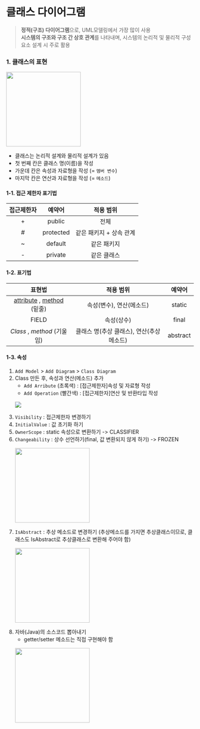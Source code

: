 # 클래스 다이어그램
> **정적(구조) 다이어그램**으로, UML모델링에서 가장 많이 사용<br>
> **시스템의 구조와 구조 간 상호 관계**를 나타내며, 시스템의 논리적 및 물리적 구성요소 설계 시 주로 활용

### 1. 클래스의 표현
<p>
  <img src="https://github.com/jeong-vely0611/UML/assets/148931569/901fee2c-9baf-4fdc-bab1-fb4b99e4a448" height="200px">
</p>

* 클래스는 논리적 설계와 물리적 설계가 있음
* 첫 번째 칸은 클래스 명(이름)을 작성
* 가운데 칸은 속성과 자료형을 작성 (= `멤버 변수`)
* 마지막 칸은 연산과 자료형을 작성 (= `메소드`)

 #### 1-1. 접근 제한자 표기법
 |접근제한자|예약어|적용 범위|
 |:---:|:---:|:---:|
 |+|public|전체|
 |#|protected|같은 패키지 + 상속 관계|
 |~|default|같은 패키지|
 |-|private|같은 클래스|

 #### 1-2. 표기법
 |표현법|적용 범위|예약어|
 |:---:|:---:|:---:|
 | <u>attribute</u> , <u>method</u> (밑줄)|속성(변수), 연산(메소드)|static|
 |FIELD|속성(상수)|final|
 | *Class* , *method* (기울임)|클래스 명(추상 클래스), 연산(추상 메소드)|abstract|

 #### 1-3. 속성
 1. `Add Model` > `Add Diagram` > `Class Diagram`
 2. Class 만든 후, 속성과 연산(메소드) 추가    
    * `Add Arribute` (초록색) : [접근제한자]속성 및 자료형 작성
    * `Add Operation` (빨간색) : [접근제한자]연산 및 반환타입 작성
    <p>
      <img src="https://github.com/jeong-vely0611/UML/assets/148931569/704e356a-2845-49ac-b800-6f5b3dee051b">
    </p>
3. `Visibility` : 접근제한자 변경하기 
4. `InitialValue` : 값 초기화 하기 
5. `OwnerScope` : static 속성으로 변환하기  ->  CLASSIFIER
6. `Changeability` : 상수 선언하기(final, 값 변환되지 않게 하기) -> FROZEN
    <p>
      <img src="https://github.com/jeong-vely0611/UML/assets/148931569/1a4ce00c-d795-4ad9-8440-29486302b29c" height="200px">
    </p>    
7.  `IsAbstract` : 추상 메소드로 변경하기 (추상메소드를 가지면 추상클래스이므로, 클래스도 IsAbstract로 추상클래스로 변환해 주어야 함)
    <p>
      <img src="https://github.com/jeong-vely0611/UML/assets/148931569/c258b339-9071-43ab-a867-3a0d63899f47" height="200px">
    </p> 
8. 자바(Java)의 소스코드 뽑아내기
   * getter/setter 메소드는 직접 구현해야 함
    <p>
      <img src="https://github.com/jeong-vely0611/UML/assets/148931569/640a66a3-8601-43d6-b7f4-aa8b7bcc55e4" height="200px">
    </p> 
 
